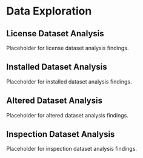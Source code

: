 # Data Exploration

## License Dataset Analysis
Placeholder for license dataset analysis findings.

## Installed Dataset Analysis
Placeholder for installed dataset analysis findings.

## Altered Dataset Analysis
Placeholder for altered dataset analysis findings.

## Inspection Dataset Analysis
Placeholder for inspection dataset analysis findings.
